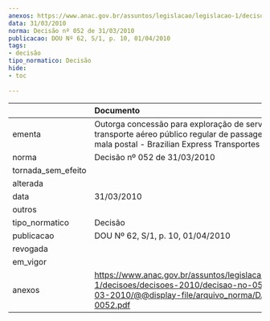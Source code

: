 ```yaml
---
anexos: https://www.anac.gov.br/assuntos/legislacao/legislacao-1/decisoes/decisoes-2010/decisao-no-052-de-31-03-2010/@@display-file/arquivo_norma/DA2010-0052.pdf
data: 31/03/2010
norma: Decisão nº 052 de 31/03/2010
publicacao: DOU Nº 62, S/1, p. 10, 01/04/2010
tags:
- decisão
tipo_normatico: Decisão
hide: 
- toc 
 
---
```


|                    | Documento                                                                                                                                                        |
|:-------------------|:-----------------------------------------------------------------------------------------------------------------------------------------------------------------|
| ementa             | Outorga concessão para exploração de serviço de transporte aéreo público regular de passageiro, carga e mala postal - Brazilian Express Transportes Aéreos Ltda. |
| norma              | Decisão nº 052 de 31/03/2010                                                                                                                                     |
| tornada_sem_efeito |                                                                                                                                                                  |
| alterada           |                                                                                                                                                                  |
| data               | 31/03/2010                                                                                                                                                       |
| outros             |                                                                                                                                                                  |
| tipo_normatico     | Decisão                                                                                                                                                          |
| publicacao         | DOU Nº 62, S/1, p. 10, 01/04/2010                                                                                                                                |
| revogada           |                                                                                                                                                                  |
| em_vigor           |                                                                                                                                                                  |
| anexos             | https://www.anac.gov.br/assuntos/legislacao/legislacao-1/decisoes/decisoes-2010/decisao-no-052-de-31-03-2010/@@display-file/arquivo_norma/DA2010-0052.pdf        |
